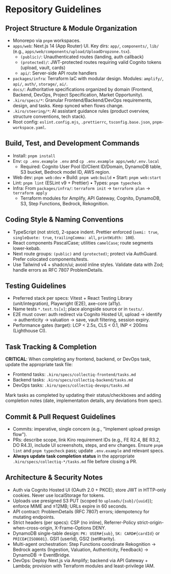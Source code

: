 # Repository Guidelines

## Project Structure & Module Organization

- Monorepo via `pnpm` workspaces.
- `apps/web`: Next.js 14 (App Router) UI. Key dirs: `app/`, `components/`, `lib/` (e.g., `apps/web/components/upload/UploadDropzone.tsx`).
  - `(public)/`: Unauthenticated routes (landing, auth callback)
  - `(protected)/`: JWT-protected routes requiring valid Cognito tokens (upload, vault, cards)
  - `api/`: Server-side API route handlers
- `packages/infra`: Terraform IaC with modular design. Modules: `amplify/`, `api/`, `auth/`, `storage/`, `ai/`.
- `docs/`: Authoritative specifications organized by domain (Frontend, Backend, DevOps, Project Specification, Market Opportunity).
- `.kiro/specs/*`: Granular Frontend/Backend/DevOps requirements, design, and tasks. Keep synced when flows change.
- `.kiro/steering/*`: AI assistant guidance rules (product overview, structure conventions, tech stack).
- Root config: `eslint.config.mjs`, `.prettierrc`, `tsconfig.base.json`, `pnpm-workspace.yaml`.

## Build, Test, and Development Commands

- Install: `pnpm install`
- Env: `cp .env.example .env` and `cp .env.example apps/web/.env.local`
  - Required: Cognito User Pool ID/Client ID/Domain, DynamoDB table, S3 bucket, Bedrock model ID, AWS region.
- Web dev: `pnpm web:dev` • Build: `pnpm web:build` • Start: `pnpm web:start`
- Lint: `pnpm lint` (ESLint v9 + Prettier) • Types: `pnpm typecheck`
- Infra: From `packages/infra/`: `terraform init` → `terraform plan` → `terraform apply`
  - Terraform modules for Amplify, API Gateway, Cognito, DynamoDB, S3, Step Functions, Bedrock, Rekognition.

## Coding Style & Naming Conventions

- TypeScript (not strict), 2-space indent. Prettier enforced (`semi: true`, `singleQuote: true`, `trailingComma: all`, `printWidth: 100`).
- React components PascalCase; utilities `camelCase`; route segments lower-kebab.
- Next route groups: `(public)` and `(protected)`; protect via AuthGuard. Prefer colocated components/tests.
- Use Tailwind v4 + shadcn/ui; avoid inline styles. Validate data with Zod; handle errors as RFC 7807 ProblemDetails.

## Testing Guidelines

- Preferred stack per specs: Vitest + React Testing Library (unit/integration), Playwright (E2E), axe-core (a11y).
- Name tests `*.test.ts[x]`; place alongside source or in `tests/`.
- E2E must cover: auth redirect via Cognito Hosted UI, upload → identify → authenticity → valuation → save, vault filtering, session expiry.
- Performance gates (target): LCP < 2.5s, CLS < 0.1, INP < 200ms (Lighthouse CI).

## Task Tracking & Completion

**CRITICAL**: When completing any frontend, backend, or DevOps task, update the appropriate task file:

- Frontend tasks: `.kiro/specs/collectiq-frontend/tasks.md`
- Backend tasks: `.kiro/specs/collectiq-backend/tasks.md`
- DevOps tasks: `.kiro/specs/collectiq-devops/tasks.md`

Mark tasks as completed by updating their status/checkboxes and adding completion notes (date, implementation details, any deviations from spec).

## Commit & Pull Request Guidelines

- Commits: imperative, single concern (e.g., "Implement upload presign flow").
- PRs: describe scope, link Kiro requirement IDs (e.g., FE R2.4, BE R3.2, DO R4.3), include UI screenshots, steps, and env changes. Ensure `pnpm lint` and `pnpm typecheck` pass; update `.env.example` and relevant specs.
- **Always update task completion status** in the appropriate `.kiro/specs/collectiq-*/tasks.md` file before closing a PR.

## Architecture & Security Notes

- Auth via Cognito Hosted UI (OAuth 2.0 + PKCE); store JWT in HTTP-only cookies. Never use localStorage for tokens.
- Uploads use presigned S3 PUT (scoped to `uploads/{sub}/{uuid}`); enforce MIME and ≤12MB; URLs expire in 60 seconds.
- API contract: ProblemDetails (RFC 7807) errors; idempotency for mutating endpoints.
- Strict headers (per specs): CSP (no inline), Referrer-Policy strict-origin-when-cross-origin, X-Frame-Options DENY.
- DynamoDB single-table design: `PK: USER#{sub}`, `SK: CARD#{cardId}` or `PRICE#{ISO8601}`. GSI1 (userId), GSI2 (set#rarity).
- Multi-agent orchestration: Step Functions coordinate Rekognition → Bedrock agents (Ingestion, Valuation, Authenticity, Feedback) → DynamoDB → EventBridge.
- DevOps: Deploy Next.js via Amplify; backend via API Gateway + Lambda; provision with Terraform modules and least-privilege IAM.
